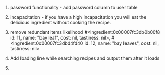 1) password functionality - add password column to user table

2) incapacitation - if you have a high incapacitation you will eat the delicious ingredient without cooking the recipe.

3) remove redundant items likelihood
#<Ingredient:0x00007fc3db0b00f8 id: 11, name: "bay leaf", cost: nil, tastiness: nil>,
#<Ingredient:0x00007fc3dbd4fd40 id: 12, name: "bay leaves", cost: nil, tastiness: nil>

4) Add loading line while searching recipes and output them after it loads

5)
